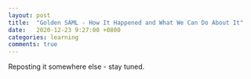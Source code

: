 ```yaml
---
layout: post
title:  "Golden SAML - How It Happened and What We Can Do About It"
date:   2020-12-23 9:27:00 +0800
categories: learning
comments: true
---
```


Reposting it somewhere else - stay tuned.